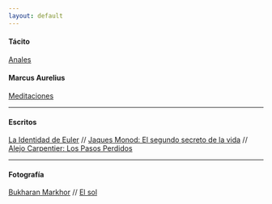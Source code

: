 ```yaml
---
layout: default
---
```


#### Tácito

[Anales](/libros/libro-i-anales-tacito.md)

#### Marcus Aurelius

[Meditaciones](/libros/meditacions.md)

---

#### Escritos
[La Identidad de Euler](/blog/la-identidad-de-euler.md) //
[Jaques Monod: El segundo secreto de la vida](/blog/Jaques_Monod.html) //
[Alejo Carpentier: Los Pasos Perdidos](/blog/Alejo_Carpentier.md)

---

#### Fotografía
[Bukharan Markhor](/assets/gallery/Bukharan%20markhor.jpg)
//
[El sol](/assets/gallery/El%20sol.jpg)

